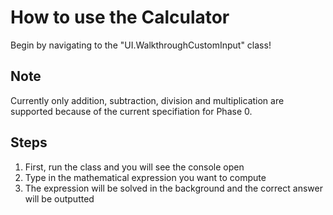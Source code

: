 # How to use the Calculator

Begin by navigating to the "UI.WalkthroughCustomInput" class!

## Note

Currently only addition, subtraction, division and multiplication are supported because of the current specifiation for Phase 0.

## Steps

1. First, run the class and you will see the console open
2. Type in the mathematical expression you want to compute
3. The expression will be solved in the background and the correct answer will be outputted



